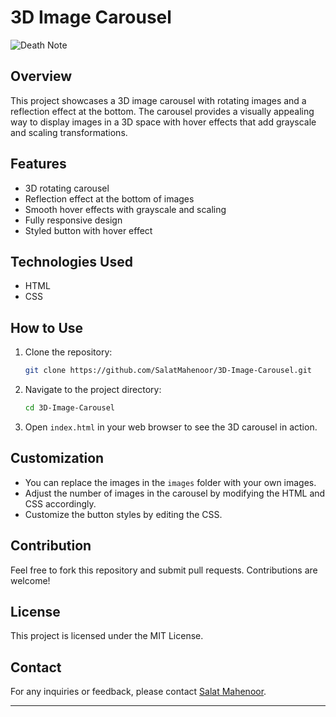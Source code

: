 # 3D Image Carousel

![Death Note](https://encrypted-tbn0.gstatic.com/images?q=tbn:ANd9GcRrLyP7VSi6AB5tMinioGJ-czjQ1P24SrL4nA&s)

## Overview

This project showcases a 3D image carousel with rotating images and a reflection effect at the bottom. The carousel provides a visually appealing way to display images in a 3D space with hover effects that add grayscale and scaling transformations.

## Features

- 3D rotating carousel
- Reflection effect at the bottom of images
- Smooth hover effects with grayscale and scaling
- Fully responsive design
- Styled button with hover effect


## Technologies Used

- HTML
- CSS

## How to Use

1. Clone the repository:
    ```bash
    git clone https://github.com/SalatMahenoor/3D-Image-Carousel.git
    ```
2. Navigate to the project directory:
    ```bash
    cd 3D-Image-Carousel
    ```
3. Open `index.html` in your web browser to see the 3D carousel in action.

## Customization

- You can replace the images in the `images` folder with your own images.
- Adjust the number of images in the carousel by modifying the HTML and CSS accordingly.
- Customize the button styles by editing the CSS.

## Contribution

Feel free to fork this repository and submit pull requests. Contributions are welcome!

## License

This project is licensed under the MIT License.

## Contact

For any inquiries or feedback, please contact [Salat Mahenoor](https://github.com/SalatMahenoor).

---
